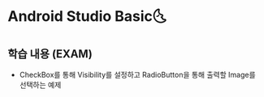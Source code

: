 # Android Studio Basic:last_quarter_moon_with_face:

## 학습 내용 (EXAM)

- CheckBox를 통해 Visibility를 설정하고 RadioButton을 통해 출력할 Image를 선택하는 예제